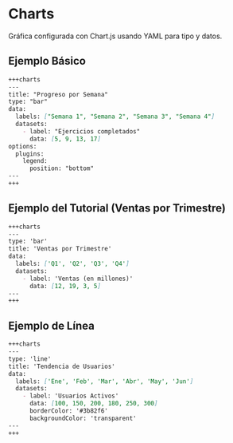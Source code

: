 # Charts

Gráfica configurada con Chart.js usando YAML para tipo y datos.

## Ejemplo Básico

````markdown
+++charts
---
title: "Progreso por Semana"
type: "bar"
data:
  labels: ["Semana 1", "Semana 2", "Semana 3", "Semana 4"]
  datasets:
    - label: "Ejercicios completados"
      data: [5, 9, 13, 17]
options:
  plugins:
    legend:
      position: "bottom"
---
+++
````

## Ejemplo del Tutorial (Ventas por Trimestre)

````markdown
+++charts
---
type: 'bar'
title: 'Ventas por Trimestre'
data:
  labels: ['Q1', 'Q2', 'Q3', 'Q4']
  datasets:
    - label: 'Ventas (en millones)'
      data: [12, 19, 3, 5]
---
+++
````

## Ejemplo de Línea

````markdown
+++charts
---
type: 'line'
title: 'Tendencia de Usuarios'
data:
  labels: ['Ene', 'Feb', 'Mar', 'Abr', 'May', 'Jun']
  datasets:
    - label: 'Usuarios Activos'
      data: [100, 150, 200, 180, 250, 300]
      borderColor: '#3b82f6'
      backgroundColor: 'transparent'
---
+++
````